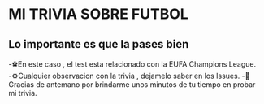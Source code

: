 # MI TRIVIA SOBRE FUTBOL
## Lo importante es que la pases bien
-⚽En este caso , el test esta relacionado con la EUFA Champions League.
-⚙️Cualquier observacion con la trivia , dejamelo saber en los Issues.
-🙏Gracias de antemano por brindarme unos minutos de tu tiempo en probar mi trivia.
 